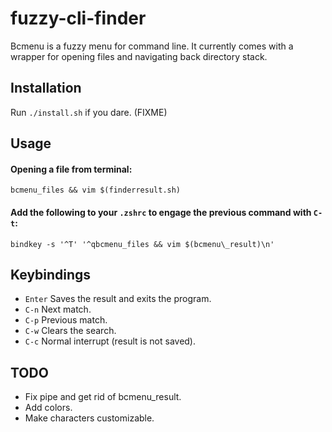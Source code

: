 fuzzy-cli-finder
================

Bcmenu is a fuzzy menu for command line. It currently comes with a wrapper for opening files
and navigating back directory stack.

Installation
------------
Run `./install.sh` if you dare. (FIXME)

Usage
-----

#### Opening a file from terminal: 
```bcmenu_files && vim $(finderresult.sh)```

#### Add the following to your `.zshrc` to engage the previous command with `C-t`:
```bindkey -s '^T' '^qbcmenu_files && vim $(bcmenu\_result)\n'```

Keybindings
-----------

- `Enter` Saves the result and exits the program.
- `C-n` Next match.
- `C-p` Previous match.
- `C-w` Clears the search.
- `C-c` Normal interrupt (result is not saved).

TODO
----
- Fix pipe and get rid of bcmenu\_result.
- Add colors.
- Make characters customizable.
